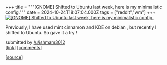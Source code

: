 +++
title = """[GNOME] Shifted to Ubuntu last week, here is my minimalistic config."""
date = 2024-10-24T18:07:04.000Z
tags = ["reddit","wm"]
+++
[![[GNOME] Shifted to Ubuntu last week, here is my minimalistic config. ](https://preview.redd.it/mrwznjtcvqwd1.png?width=640&crop=smart&auto=webp&s=016f0d36a93ab332e0cc3725f7ef8ef6c022dc67 "[GNOME] Shifted to Ubuntu last week, here is my minimalistic config. ")](https://www.reddit.com/r/unixporn/comments/1gb95wz/gnome_shifted_to_ubuntu_last_week_here_is_my/)

Previously, I have used mint cinnamon and KDE on debian , but recently I shifted to Ubuntu. So gave it a try !

submitted by [/u/ishmam3012](https://www.reddit.com/user/ishmam3012)  
[\[link\]](https://i.redd.it/mrwznjtcvqwd1.png) [\[comments\]](https://www.reddit.com/r/unixporn/comments/1gb95wz/gnome_shifted_to_ubuntu_last_week_here_is_my/)

[[source]](https://www.reddit.com/r/unixporn/comments/1gb95wz/gnome_shifted_to_ubuntu_last_week_here_is_my/)
